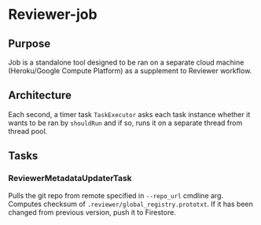 # Reviewer-job

## Purpose

Job is a standalone tool designed to be ran on a 
separate cloud machine (Heroku/Google Compute Platform) as a
supplement to Reviewer workflow.

## Architecture

Each second, a timer task `TaskExecutor` asks each task instance
whether it wants to be ran by `shouldRun` and if so, runs it on a
separate thread from thread pool.


## Tasks

### ReviewerMetadataUpdaterTask

Pulls the git repo from remote specified in `--repo_url` cmdline arg.
Computes checksum of `.reviewer/global_registry.prototxt`. If it has been changed
from previous version, push it to Firestore.
